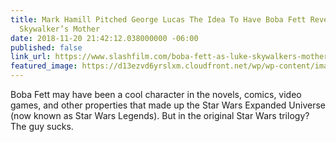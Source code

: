 ```yaml
---
title: Mark Hamill Pitched George Lucas The Idea To Have Boba Fett Revealed As Luke
  Skywalker’s Mother
date: 2018-11-20 21:42:12.038000000 -06:00
published: false
link_url: https://www.slashfilm.com/boba-fett-as-luke-skywalkers-mother/
featured_image: https://d13ezvd6yrslxm.cloudfront.net/wp/wp-content/images/Boba-Fett-as-Luke-Skywalkers-mother.jpg
---
```


Boba Fett may have been a cool character in the novels, comics, video games, and other properties that made up the Star Wars Expanded Universe (now known as Star Wars Legends). But in the original Star Wars trilogy? The guy sucks.